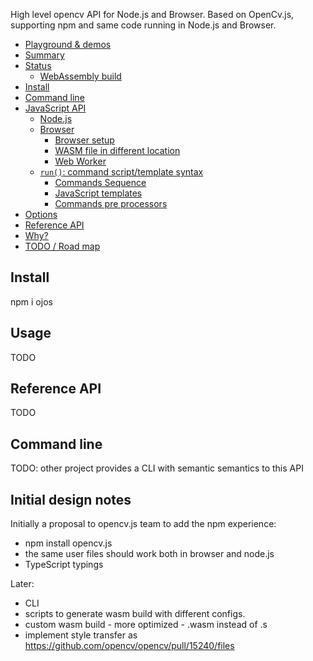 High level opencv API for Node.js and Browser. Based on OpenCv.js, supporting npm and same code running in Node.js and Browser. 


<!-- toc -->

- [Playground & demos](#playground--demos)
- [Summary](#summary)
- [Status](#status)
  * [WebAssembly build](#webassembly-build)
- [Install](#install)
- [Command line](#command-line)
- [JavaScript API](#javascript-api)
  * [Node.js](#nodejs)
  * [Browser](#browser)
    + [Browser setup](#browser-setup)
    + [WASM file in different location](#wasm-file-in-different-location)
    + [Web Worker](#web-worker)
  * [`run()`: command script/template syntax](#run-command-scripttemplate-syntax)
    + [Commands Sequence](#commands-sequence)
    + [JavaScript templates](#javascript-templates)
    + [Commands pre processors](#commands-pre-processors)
- [Options](#options)
- [Reference API](#reference-api)
- [Why?](#why)
- [TODO / Road map](#todo--road-map)

<!-- tocstop -->

## Install

npm i ojos

## Usage

TODO

## Reference API

TODO

## Command line

TODO: other project provides a CLI with semantic semantics to this API



## Initial design notes

Initially a proposal to opencv.js team to add the npm experience:

 * npm install opencv.js
 * the same user files should work both in browser and node.js
 * TypeScript typings

Later: 
 * CLI
 * scripts to generate wasm build  with different configs. 
 * custom wasm build - more optimized - .wasm instead of .s
 * implement style transfer as https://github.com/opencv/opencv/pull/15240/files

